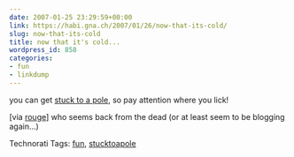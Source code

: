 ```yaml
---
date: 2007-01-25 23:29:59+00:00
link: https://habi.gna.ch/2007/01/26/now-that-its-cold/
slug: now-that-its-cold
title: now that it's cold...
wordpress_id: 858
categories:
- fun
- linkdump
---
```


you can get [stuck to a pole](http://www.stucktoapole.com/), so pay attention where you lick!

[via [rouge](http://www.rouge.ch/blog/index.php/vr/comments/stuck_to_a_pole/)] who seems back from the dead (or at least seem to be blogging again...)



Technorati Tags: [fun](http://www.technorati.com/tag/fun), [stucktoapole](http://www.technorati.com/tag/stucktoapole)
